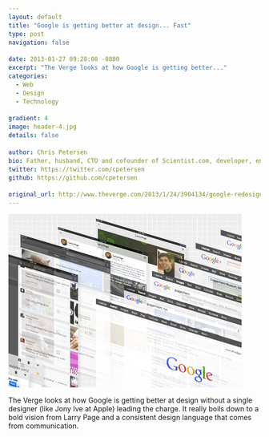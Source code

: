 ```yaml
---
layout: default
title: "Google is getting better at design... Fast"
type: post
navigation: false

date: 2013-01-27 09:28:08 -0800
excerpt: "The Verge looks at how Google is getting better..."
categories:
  - Web
  - Design
  - Technology

gradient: 4
image: header-4.jpg
details: false

author: Chris Petersen
bio: Father, husband, CTO and cofounder of Scientist.com, developer, entrepreneur and technologist.
twitter: https://twitter.com/cpetersen
github: https://github.com/cpetersen

original_url: http://www.theverge.com/2013/1/24/3904134/google-redesign-how-larry-page-engineered-beautiful-revolution
---
```





 ![c2af86014c52f29f8ff4f31fe9d8badf.png](/assets/import/c2af86014c52f29f8ff4f31fe9d8badf.png) 

 The Verge looks at how Google is getting better at design without a single designer (like Jony Ive at Apple) leading the charge. It really boils down to a bold vision from Larry Page and a consistent design language that comes from communication. 

 
